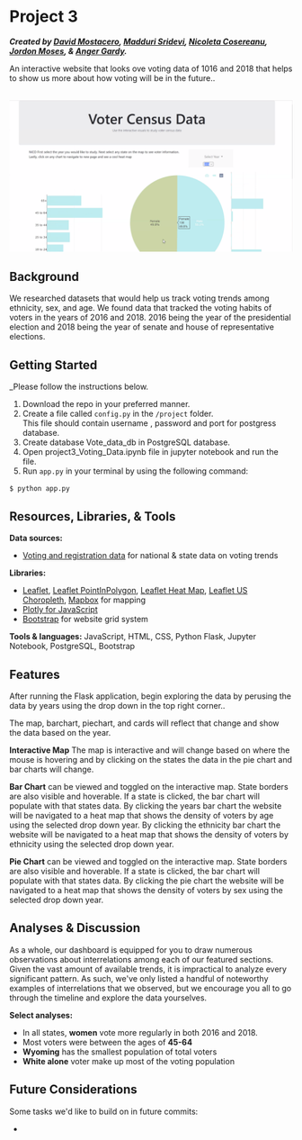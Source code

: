 # Project 3
**_Created by [David Mostacero](https://github.com/dave1407), [Madduri Sridevi](https://github.com/SrideviMadduri), [Nicoleta Cosereanu](),  [Jordon Moses](https://github.com/jm18443), & [Anger Gardy]()._**

An interactive website that looks ove voting data of 1016 and 2018 that helps to show us more about how voting will be in the future..<br><br>


![screenshot](project/static/img/Website.png)

## Background
We researched datasets that would help us track voting trends among ethnicity, sex, and age. We found data that tracked the voting habits of voters in the years of 2016 and 2018. 2016 being the year of the presidential election and 2018 being the year of senate and house of representative elections.

## Getting Started
_Please follow the instructions below.

1. Download the repo in your preferred manner.
2. Create a file called `config.py` in the `/project` folder. 
<br> This file should contain username , password and port for postgress database.
3. Create database Vote_data_db in  PostgreSQL database.
4. Open  project3_Voting_Data.ipynb file in  jupyter notebook and run the file.
5. Run `app.py` in your terminal by using the following command:
```
$ python app.py
```

## Resources, Libraries, & Tools

**Data sources:**
* [Voting and registration data](https://data.world/uscensusbureau/voting-and-registration-data) for national & state data on voting trends

**Libraries:**
* [Leaflet](https://leafletjs.com/index.html), [Leaflet PointInPolygon](https://github.com/hayeswise/Leaflet.PointInPolygon), [Leaflet Heat Map](https://github.com/Leaflet/Leaflet.heat), [Leaflet US Choropleth](https://leafletjs.com/examples/choropleth/us-states.js), [Mapbox](https://docs.mapbox.com/api/maps/#styles) for mapping
* [Plotly for JavaScript](https://plotly.com/javascript/)
* [Bootstrap](https://getbootstrap.com/) for website grid system

**Tools & languages:** JavaScript, HTML, CSS, Python Flask, Jupyter Notebook, PostgreSQL, Bootstrap

## Features
After running the Flask application, begin exploring the data by perusing the data by years using the drop down in the top right corner..

The map, barchart, piechart, and cards will reflect that change and show the data based on the year.

**Interactive Map** The map is interactive and will change based on where the mouse is hovering and by clicking on the states the data in the pie chart and bar charts will change.

**Bar Chart** can be viewed and toggled on the interactive map. State borders are also visible and hoverable. If a state is clicked, the bar chart will populate with that states data. By clicking the years bar chart the website will be navigated to a heat map that shows the density of voters by age using the selected drop down year. By clicking the ethnicity bar chart the website will be navigated to a heat map that shows the density of voters by ethnicity using the selected drop down year. 

**Pie Chart** can be viewed and toggled on the interactive map. State borders are also visible and hoverable. If a state is clicked, the bar chart will populate with that states data.  By clicking the pie chart the website will be navigated to a heat map that shows the density of voters by sex using the selected drop down year. 



## Analyses & Discussion
As a whole, our dashboard is equipped for you to draw numerous observations about interrelations among each of our featured sections. Given the vast amount of available trends, it is impractical to analyze every significant pattern. As such, we've only listed a handful of noteworthy examples of interrelations that we observed, but we encourage you all to go through the timeline and explore the data yourselves.

**Select analyses:**

* In all states, **women** vote more regularly in both 2016 and 2018.
* Most voters were between the ages of **45-64**
* **Wyoming** has the smallest population of total voters
* **White alone** voter make up most of the voting population


## Future Considerations
Some tasks we'd like to build on in future commits:

*  

